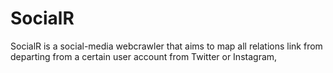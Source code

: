 # SocialR
SocialR is a social-media webcrawler that aims to map all relations link from departing from a certain user account from Twitter or Instagram,
